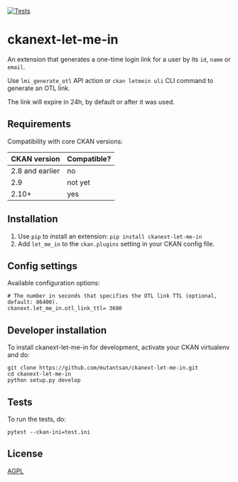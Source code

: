 [![Tests](https://github.com/mutantsan/ckanext-let-me-in/actions/workflows/test.yml/badge.svg?branch=master)](https://github.com/mutantsan/ckanext-let-me-in/actions/workflows/test.yml)

# ckanext-let-me-in

An extension that generates a one-time login link for a user by its `id`, `name` or `email`.

Use `lmi_generate_otl` API action or `ckan letmein uli` CLI command to generate an OTL link.

The link will expire in 24h, by default or after it was used.

## Requirements

Compatibility with core CKAN versions:

| CKAN version    | Compatible? |
| --------------- | ----------- |
| 2.8 and earlier | no          |
| 2.9             | not yet     |
| 2.10+           | yes         |

## Installation

1. Use `pip` to install an extension: `pip install ckanext-let-me-in`
2. Add `let_me_in` to the `ckan.plugins` setting in your CKAN config file.

## Config settings

Available configuration options:

    # The number in seconds that specifies the OTL link TTL (optional, default: 86400).
	ckanext.let_me_in.otl_link_ttl= 3600

## Developer installation

To install ckanext-let-me-in for development, activate your CKAN virtualenv and
do:

    git clone https://github.com/mutantsan/ckanext-let-me-in.git
    cd ckanext-let-me-in
    python setup.py develop

## Tests

To run the tests, do:

    pytest --ckan-ini=test.ini

## License

[AGPL](https://www.gnu.org/licenses/agpl-3.0.en.html)

